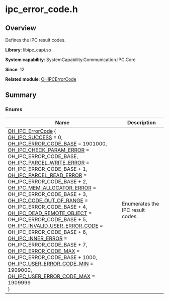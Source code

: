 # ipc_error_code.h


## Overview

Defines the IPC result codes.

**Library**: libipc_capi.so

**System capability**: SystemCapability.Communication.IPC.Core

**Since**: 12

**Related module**: [OHIPCErrorCode](_o_h_i_p_c_error_code.md)


## Summary


### Enums

| Name| Description| 
| -------- | -------- |
| [OH_IPC_ErrorCode](_o_h_i_p_c_error_code.md#oh_ipc_errorcode) {<br>[OH_IPC_SUCCESS](_o_h_i_p_c_error_code.md) = 0,<br>[OH_IPC_ERROR_CODE_BASE](_o_h_i_p_c_error_code.md) = 1901000,<br>[OH_IPC_CHECK_PARAM_ERROR](_o_h_i_p_c_error_code.md) = OH_IPC_ERROR_CODE_BASE,<br>[OH_IPC_PARCEL_WRITE_ERROR](_o_h_i_p_c_error_code.md) = OH_IPC_ERROR_CODE_BASE + 1,<br>[OH_IPC_PARCEL_READ_ERROR](_o_h_i_p_c_error_code.md) = OH_IPC_ERROR_CODE_BASE + 2,<br>[OH_IPC_MEM_ALLOCATOR_ERROR](_o_h_i_p_c_error_code.md) = OH_IPC_ERROR_CODE_BASE + 3,<br>[OH_IPC_CODE_OUT_OF_RANGE](_o_h_i_p_c_error_code.md) = OH_IPC_ERROR_CODE_BASE + 4,<br>[OH_IPC_DEAD_REMOTE_OBJECT](_o_h_i_p_c_error_code.md) = OH_IPC_ERROR_CODE_BASE + 5,<br>[OH_IPC_INVALID_USER_ERROR_CODE](_o_h_i_p_c_error_code.md) = OH_IPC_ERROR_CODE_BASE + 6,<br>[OH_IPC_INNER_ERROR](_o_h_i_p_c_error_code.md) = OH_IPC_ERROR_CODE_BASE + 7,<br>[OH_IPC_ERROR_CODE_MAX](_o_h_i_p_c_error_code.md) = OH_IPC_ERROR_CODE_BASE + 1000,<br>[OH_IPC_USER_ERROR_CODE_MIN](_o_h_i_p_c_error_code.md) = 1909000,<br>[OH_IPC_USER_ERROR_CODE_MAX](_o_h_i_p_c_error_code.md) = 1909999<br>} | Enumerates the IPC result codes.| 
